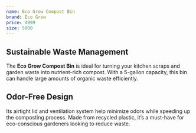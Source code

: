 ```yaml
--- 
name: Eco Grow Compost Bin
brand: Eco Grow
price: 4999
size: 5000
---
```


## Sustainable Waste Management  

The **Eco Grow Compost Bin** is ideal for turning your kitchen scraps and garden waste into nutrient-rich compost. With a 5-gallon capacity, this bin can handle large amounts of organic waste efficiently.

## Odor-Free Design  

Its airtight lid and ventilation system help minimize odors while speeding up the composting process. Made from recycled plastic, it’s a must-have for eco-conscious gardeners looking to reduce waste.
